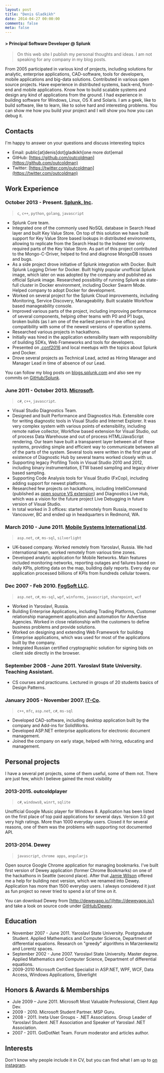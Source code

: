 ```yaml
---
layout: post
title: "Denis Gladkikh"
date: 2014-04-27 00:00:00
comments: false
meta: false
---
```


#### > Principal Software Developer @ Splunk

> On this web site I publish my personal thoughts and ideas.
> I am not speaking for any company in my blog posts.

From 2005 participated in various kind of projects, including 
solutions for analytic, enterprise applications, CAD-software,
tools for developers, mobile applications and big-data solutions.
Contributed in various open source projects.
Have experience in distributed systems, back-end, front-end and mobile applications.
Know how to build scalable systems and design any kind of applications from the ground.
I had experience in building software for Windows, Linux, OS X and Solaris.
I am a geek, like to build software, like to learn, like to solve hard and interesting problems.
You can show me how you build your project and I will show you how you can debug it.

## Contacts

I'm happy to answer on your questions and discuss interesting topics

* Email: public[at]denis[dot]gladkikh[one more dot]email
* GitHub: [https://github.com/outcoldman](https://github.com/outcoldman)
* Twitter: [https://twitter.com/outcoldman](https://twitter.com/outcoldman)

## Work Experience

### October 2013 - Present. [Splunk, Inc](http://splunk.com).

> `c`, `c++`, `python`, `golang`, `javascript`

- Splunk Core team.
- Integrated one of the commonly used NoSQL database in Search Head layer and built
    Key Value Store. On top of this solution we have built support for Key Value Store
    based lookups in distributed environments, allowing to replicate from the Search Head
    to the Indexer tier only required parts of the Key Value Store.
    As part of this project contributed to the Mongo-C-Driver, helped to find and diagnose
    MongoDB issues and bugs.
- As a side project drove initiative of Splunk integration with Docker. 
    Built Splunk Logging Driver for Docker. Built highly popular unofficial Splunk image,
    which later on was adopted by the company and published as official Splunk image.
    Researched possibility of running Splunk as state-full cluster in Docker environment, including
    Docker Swarm Mode. Helped company to adopt Docker for development.
- Worked on several project for the Splunk Cloud improvements, including
    Monitoring, Service Discovery, Manageability. Built scalable Workflow based
    manageability console.
- Improved various parts of the project, including improving performance of
    several components, helping other teams with P0 and P1 bugs, broken builds (as I am
    one of the earliest person in the office) and compatibility with some of the newest
    versions of operation systems.
- Researched various projects in hackathons. 
- Initially was hired in the application extensibility team with responsibility of
    building SDKs, Web Frameworks and tools for developers.
- Presented on [.conf2016](https://conf.splunk.com) and local meetups
    with the topics about Splunk and Docker.
- Drove several projects as Technical Lead, acted as Hiring Manager and Manager Lead
    in time of absence of our Lead.

You can follow my blog posts on [blogs.splunk.com](http://blogs.splunk.com/author/dgladkikh/)
and also see my commits on [GitHub/Splunk](https://github.com/splunk).

### June 2011 - October 2013. [Microsoft](http://microsoft.com).

> `c#`, `c++`, `javascript`.

- Visual Studio Diagnostics Team.
- Designed and built Performance and Diagnostics Hub. Extensible core for writing
    diagnostic tools in Visual Studio and Internet Explorer. It was very complex
    system with various points of extensibility, including remote native collector,
    Workflow based extension for Visual Studio, out of process Data Warehouse and
    out of process HTML/JavaScript rendering. Our team have built a transparent layer
    between all of these systems, providing simple and efficient way to communicate
    between all of the parts of the system. Several tools were written in the first
    year of existence of Diagnostic Hub by several teams worked closely with us.
- Supporting legacy Profiling Tools in Visual Studio 2010 and 2012, including
    binary instrumentation, ETW based sampling and legacy driver based sampling.
- Supporting Code Analysis tools for Visual Studio (FxCop), including adding support
    for newest platforms.
- Researched few projects on hackathons, including IntelliCommand (published as
    [open source VS extension]((https://github.com/intellicommand))) and Diagnostics Live Hub,
    which was a vision for the future project Live Debugging in future version of
    Visual Studio.
- In total worked in 3 offices: started remotely from Russia, moved to Vancouver, BC
    and ended up in headquarters in Redmond, WA.

### March 2010 - June 2011. [Mobile Systems International Ltd](http://www.msiuk.com/).

> `asp.net`, `c#`, `ms-sql`, `silverlight`

- UK-based company. Worked remotely from Yaroslavl, Russia. We had international team,
    worked remotely from various time zones.
- Developed analytic application for Mobile Networks. Main features included
    monitoring networks, reporting outages and failures based on daily KPIs, plotting
    data on the map, building daily reports. Every day our application processed
    billions of KPIs from hundreds cellular towers.

### Dec 2007 - Feb 2010. [FogSoft LLC](http://fogsoft.ru).

> `asp.net`, `c#`, `ms-sql`, `wpf`, `winforms`, `javascript`, `sharepoint`, `wcf`

- Worked in Yaroslavl, Russia.
- Building Enterprise Applications, including Trading Platforms,
    Customer relationship management application and automation for Advertise Agencies.
    Worked in close relationship with the customers to define business problems
    and provide solutions.
- Worked on designing and extending Web Framework for building Enterprise applications,
    which was used for most of the applications built by the company.
- Integrated Russian certified cryptographic solution for signing bids on client
    side directly in the browser.

### September 2008 - June 2011. Yaroslavl State University. Teaching Assistant.

- CS courses and practicums. Lectured in groups of 20 students basics of Design Patterns.

### January 2005 - November 2007. [IT-Co](http://it-co.ru).

> `c++`, `mfc`, `asp.net`, `c#`, `ms-sql`

- Developed CAD-software, including desktop application built by the company and
    Add-ins for SolidWorks.
- Developed ASP.NET enterprise applications for electronic document management.
- Joined the company on early stage, helped with hiring, educating and management.

## Personal projects

I have a several pet projects, some of them useful, some of them not.
There are just few, which I believe gained the most visibility

### 2013-2015. outcoldplayer

> `c#`, `windows8`, `winrt`, `sqlite`

Unofficial Google Music player for Windows 8. Application has been listed on the
first place of top paid applications for several days. Version 3.0 got very
high ratings. More than 1000 everyday users. Closed it for several reasons, one of them
was the problems with supporting not documented API.

### 2013-2014. Dewey

> `javascript`, `chrome apps`, `angularjs`

Open source Google Chrome application for managing bookmarks. I've built first
version of Dewey application (former Chrome Bookmarks) on one of the hackathons
in Seattle (second place). After that [Jamie Wilson](https://github.com/jamiewilson)
offered me a help for building next version, which we renamed into Dewey.
Application has more than 1500 everyday users. I always considered it just as
fun project so never tried to spend a lot of time on it.

You can download Dewey from [http://deweyapp.io/](http://deweyapp.io/) and take
a look on source code under [GitHub/Dewey](https://github.com/deweyapp).

## Education

- November 2007 - June 2011. Yaroslavl State University. Postgraduate Student.
    Applied Mathematics and Computer Science, Department of differential equations.
    Research on "greedy" algorithms in Marzenkewitz and Lorentz spaces.
- September 2002 - June 2007. Yaroslavl State University. Master degree.
    Applied Mathematics and Computer Science, Department of differential equations.
- 2009-2010 Microsoft Certified Specialist in ASP.NET, WPF, WCF, Data Access, Windows
    Applications, Silverlight

## Honors & Awards & Memberships

- Jule 2009 – June 2011. Microsoft Most Valuable Professional, Client App Dev.
- 2009 - 2010. Microsoft Student Partner. MSP Guru.
- 2008 - 2011. Ineta User Groups - .NET Associations. Group Leader of Yaroslavl
    Student .NET Association and Speaker of Yaroslavl .NET Association.
- 2007 - 2011. GotDotNet Team. Forum moderator and articles author.

## Interests

Don't know why people include it in CV, but you can find what
I am up to [on instagram](https://instagram.com/outcoldman/).

